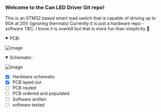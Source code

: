 ### Welcome to the Can LED Driver Git repo!

This is an STM32 based smart load switch that is capable of driving up to 60A at 20V (ignoring thermals)
Currently it is just a hardware repo - software TBC.  I know it is overkill but that is more fun than simplicity :seal:
<details open>
<summary>PCB: </summary>

![image](https://github.com/JackUlbrichBaker/CLD/assets/87808632/26b66328-8628-4bd1-88ca-3f23660cf4a7)

</details>

<details open>
<summary>Schematic: </summary>


![image](https://github.com/JackUlbrichBaker/CLD/assets/87808632/312c23a9-52f8-42aa-9e7e-1d4cf0356e93)
</details>

- [x] Hardware schematic
- [x] PCB layed out 
- [ ] PCB routed
- [ ] PCB ordered and populated
- [ ] Software written
- [ ] software tested
